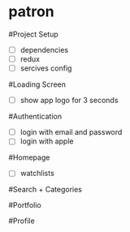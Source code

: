 # patron

#Project Setup 
* [ ] dependencies
* [ ] redux 
* [ ] sercives config

#Loading Screen
* [ ] show app logo for 3 seconds


#Authentication
* [ ] login with email and password
* [ ] login with apple

#Homepage
* [ ] watchlists

#Search + Categories

#Portfolio

#Profile